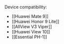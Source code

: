 Device compatibility:

* [[Huawei Mate 9]]
* [[Huawei Honor 9 Lite]]
* [[AllView V3 Viper]]
* [[Huawei View 10]]
* [[Essential PH-1]]